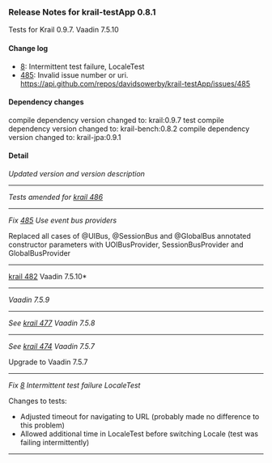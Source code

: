 ### Release Notes for krail-testApp 0.8.1

Tests for Krail 0.9.7.  Vaadin 7.5.10 

#### Change log

-   [8](https://github.com/davidsowerby/krail-testApp/issues/8): Intermittent test failure, LocaleTest
-   [485](https://github.com/davidsowerby/krail-testApp/issues/485): Invalid issue number or uri.   https://api.github.com/repos/davidsowerby/krail-testApp/issues/485


#### Dependency changes

   compile dependency version changed to: krail:0.9.7
   test compile dependency version changed to: krail-bench:0.8.2
   compile dependency version changed to: krail-jpa:0.9.1

#### Detail

*Updated version and version description*


---
*Tests amended for [krail 486](https://github.com/davidsowerby/krail/issues/486)*


---
*Fix [485](https://github.com/davidsowerby/krail-testApp/issues/485) Use event bus providers*

Replaced all cases of @UIBus, @SessionBus and @GlobalBus annotated constructor parameters with UOIBusProvider, SessionBusProvider and GlobalBusProvider


---
[krail 482](https://github.com/*davidsowerby/krail/issues/482) Vaadin 7.5.10*


---
*Vaadin 7.5.9*


---
*See [krail 477](https://github.com/davidsowerby/krail/issues/477) Vaadin 7.5.8*


---
*See [krail 474](https://github.com/davidsowerby/krail/issues/474) Vaadin 7.5.7*

Upgrade to Vaadin 7.5.7


---
*Fix [8](https://github.com/davidsowerby/krail-testApp/issues/8) Intermittent test failure LocaleTest*

Changes to tests:
- Adjusted timeout for navigating to URL (probably made no difference to this problem)
- Allowed additional time in LocaleTest before switching Locale (test was failing intermittently)


---
